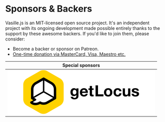 
# Sponsors & Backers
Vasille.js is an MIT-licensed open source project. It's an independent 
project with its ongoing development made possible entirely thanks to
the support by these awesome backers. If you'd like to join them, 
please consider:

* Become a backer or sponsor on Patreon.
* [One-time donation via MasterCard, Visa, Maestro etc.](https://sobe.ru/na/vasille)

|Special sponsors|
|:---:|
|![getlocus](img/getLocus.svg)|


